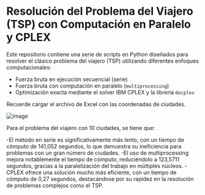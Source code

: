 # Resolución del Problema del Viajero (TSP) con Computación en Paralelo y CPLEX

Este repositorio contiene una serie de scripts en Python diseñados para resolver el clásico problema del viajero (TSP) utilizando diferentes enfoques computacionales:

- Fuerza bruta en ejecución secuencial (serie)
- Fuerza bruta con computación en paralelo (`multiprocessing`)
- Optimización exacta mediante el solver IBM CPLEX y la librería `docplex`

Recuerde cargar el archivo de Excel con las coordenadas de ciudades.

![image](https://github.com/user-attachments/assets/fbaa174f-2e0c-4cef-a01b-6e9d3eeeb8b8)



Para el problema del viajero con 10 ciudades, se tiene que:

-El método en serie es significativamente más lento, con un tiempo de cómputo de 141,052 segundos, lo que demuestra su ineficiencia para problemas con un gran número de ciudades.
-El uso de multiprocessing mejora notablemente el tiempo de cómputo, reduciéndolo a 123,5711 segundos, gracias a la paralelización del trabajo en múltiples núcleos.
-CPLEX ofrece una solución mucho más eficiente, con un tiempo de cómputo de 0,27 segundos, destacándose por su rapidez en la resolución de problemas complejos como el TSP.

